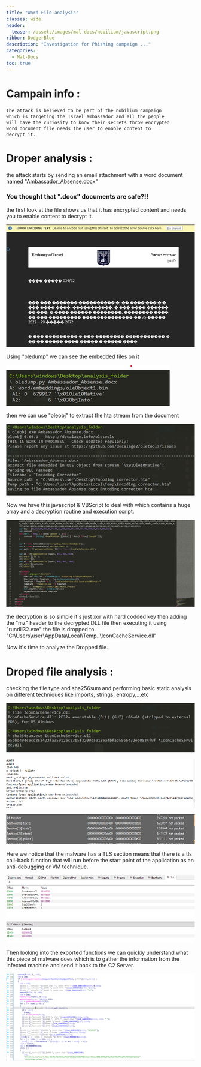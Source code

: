 ```yaml
---
title: "Word File analysis"
classes: wide
header:
  teaser: /assets/images/mal-docs/nobilium/javascript.png
ribbon: DodgerBlue
description: "Investigation for Phishing campaign ..."
categories:
  - Mal-Docs
toc: true
---
```


# Campain info :
	The attack is believed to be part of the nobilium campaign 
	which is targeting the Israel ambassador and all the people 
	will have the curiosity to know their secrets throw encrypted 
	word document file needs the user to enable content to
	decrypt it. 

# Droper analysis :

the attack starts by sending an email attachment with a word document named "Ambassador_Absense.docx"

### You thought that ".docx" documents are safe?!!

the first look at the file shows us that it has encrypted content and needs you to enable content to 
decrypt it.

![error](/assets/images/mal-docs/nobilium/first.png)

Using "oledump" we can see the embedded files on it 

![error](/assets/images/mal-docs/nobilium/oledump.png)

then we can use "oleobj" to extract the hta stream from the document

![error](/assets/images/mal-docs/nobilium/htastream.png)

Now we have this javascript & VBScript to deal with which contains a huge array and a decryption routine and execution script.

![error](/assets/images/mal-docs/nobilium/javascript.png)

the decryption is so simple it's just xor with hard codded key
then adding the "mz" header to the decrypted DLL file then executing it using "rundll32.exe" 
the file is dropped to 
"C:\Users\user\AppData\Local\Temp\..\IconCacheService.dll"

Now it's time to analyze the Dropped file.

# Droped file analysis :

checking the file type and sha256sum and performing basic static analysis on different techniques like imports, strings, entropy,...etc

![error](/assets/images/mal-docs/nobilium/basic.png)

![error](/assets/images/mal-docs/nobilium/strings.png)

![error](/assets/images/mal-docs/nobilium/entropy.png)

Here we notice that the malware has a TLS section means that there is a tls call-back function that will run before the start point of the application as an anti-debugging or VM technique.

![error](/assets/images/mal-docs/nobilium/tls.png)

Then looking into the exported functions we can quickly understand what this piece of malware does which is to gather the information from the infected machine and send it back to the C2 Server.

![error](/assets/images/mal-docs/nobilium/malfunc.png)

